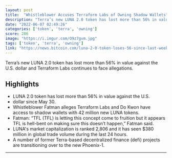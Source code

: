 ```yaml
---
layout: post
title:  "Whistleblower Accuses Terraform Labs of Owning Shadow Wallets"
description: "Terra’s new LUNA 2.0 token has lost more than 56% in value against the U.S. dollar and Terraform Labs continues to face allegations."
date: "2022-06-07 02:49:26"
categories: ['token', 'terra', 'owning']
score: 286
image: "https://i.imgur.com/O9z7gvm.jpg"
tags: ['token', 'terra', 'owning']
link: "https://news.bitcoin.com/luna-2-0-token-loses-56-since-last-week-whistleblower-accuses-terraform-labs-of-owning-shadow-wallets/"
---
```


Terra’s new LUNA 2.0 token has lost more than 56% in value against the U.S. dollar and Terraform Labs continues to face allegations.

## Highlights

- LUNA 2.0 token has lost more than 56% in value against the U.S.
- dollar since May 30.
- Whistleblower Fatman alleges Terraform Labs and Do Kwon have access to shadow wallets with 42 million new LUNA tokens.
- Fatman: “TFL (TFL) is letting this concept come to fruition but it appears TFL is hell-bent on making sure this doesn’t happen,” Fatman said.
- LUNA's market capitalization is ranked 2,806 and it has seen $380 million in global trade volume during the last 24 hours.
- A number of former Terra-based decentralized finance (defi) projects are transitioning over to the new Phoenix-1.

---
